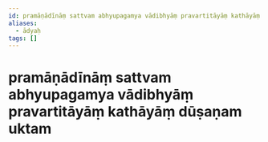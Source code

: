 ```yaml
---
id: pramāṇādīnāṃ sattvam abhyupagamya vādibhyāṃ pravartitāyāṃ kathāyāṃ dūṣaṇam uktam
aliases:
  - ādyaḥ
tags: []
---
```


# pramāṇādīnāṃ sattvam abhyupagamya vādibhyāṃ pravartitāyāṃ kathāyāṃ dūṣaṇam uktam

